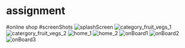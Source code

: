 # assignment

#online shop
#screenShots
![splashScreen](https://user-images.githubusercontent.com/131513518/233898545-a0e998e1-07e6-4e7e-bd52-ad72e198204f.png)
![category_fruit_vegs_1](https://user-images.githubusercontent.com/131513518/233898552-33faad94-7c6f-4aaa-934b-64328e869915.png)
![catergory_fruit_vegs_2](https://user-images.githubusercontent.com/131513518/233898555-8ca95f83-9166-4578-bcfc-51578dd06516.png)
![home_1](https://user-images.githubusercontent.com/131513518/233898556-9d03b402-855d-4cd9-aef1-db0a13258c85.png)
![home_2](https://user-images.githubusercontent.com/131513518/233898560-c1995ce3-beee-4ee8-a4dd-d034fcd0fcd8.png)
![onBoard1](https://user-images.githubusercontent.com/131513518/233898562-18571092-420e-4809-abe7-aa57d109e308.png)
![onBoard2](https://user-images.githubusercontent.com/131513518/233898565-3f5e29a7-9845-4be8-a494-447eaec7571b.png)
![onBoard3](https://user-images.githubusercontent.com/131513518/233898566-88bc551e-2cbf-4706-b2df-a09a77457899.png)
